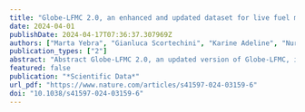 ```yaml
---
title: "Globe-LFMC 2.0, an enhanced and updated dataset for live fuel moisture content research"
date: 2024-04-01
publishDate: 2024-04-17T07:36:37.307969Z
authors: ["Marta Yebra", "Gianluca Scortechini", "Karine Adeline", "Nursema Aktepe", "Turkia Almoustafa", "Avi Bar-Massada", "María Eugenia Beget", "Matthias Boer", "Ross Bradstock", "Tegan Brown", "Francesc Xavier Castro", "Rui Chen", "Emilio Chuvieco", "Mark Danson", "Cihan Ünal Değirmenci", "Ruth Delgado-Dávila", "Philip Dennison", "Carlos Di Bella", "Oriol Domenech", "Jean-Baptiste Féret", "Greg Forsyth", "Eva Gabriel", "Zisis Gagkas", "Fatma Gharbi", "Elena Granda", "Anne Griebel", "Binbin He", "Matt Jolly", "Ivan Kotzur", "Tineke Kraaij", "Agnes Kristina", "Pınar Kütküt", "Jean-Marc Limousin", "M. Pilar Martín", "Antonio T. Monteiro", "Marco Morais", "Bruno Moreira", "Florent Mouillot", "Samukelisiwe Msweli", "Rachael H. Nolan", "Grazia Pellizzaro", "Yi Qi", "Xingwen Quan", "Victor Resco De Dios", "Dar Roberts", "Çağatay Tavşanoğlu", "Andy F. S. Taylor", "Jackson Taylor", "İrem Tüfekcioğlu", "Andrea Ventura", "Nicolas Younes Cardenas"]
publication_types: ["2"]
abstract: "Abstract Globe-LFMC 2.0, an updated version of Globe-LFMC, is a comprehensive dataset of over 280,000 Live Fuel Moisture Content (LFMC) measurements. These measurements were gathered through field campaigns conducted in 15 countries spanning 47 years. In contrast to its prior version, Globe-LFMC 2.0 incorporates over 120,000 additional data entries, introduces more than 800 new sampling sites, and comprises LFMC values obtained from samples collected until the calendar year 2023. Each entry within the dataset provides essential information, including date, geographical coordinates, plant species, functional type, and, where available, topographical details. Moreover, the dataset encompasses insights into the sampling and weighing procedures, as well as information about land cover type and meteorological conditions at the time and location of each sampling event. Globe-LFMC 2.0 can facilitate advanced LFMC research, supporting studies on wildfire behaviour, physiological traits, ecological dynamics, and land surface modelling, whether remote sensing-based or otherwise. This dataset represents a valuable resource for researchers exploring the diverse LFMC aspects, contributing to the broader field of environmental and ecological research."
featured: false
publication: "*Scientific Data*"
url_pdf: "https://www.nature.com/articles/s41597-024-03159-6"
doi: "10.1038/s41597-024-03159-6"
---
```


